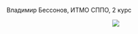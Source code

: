 Владимир Бессонов, ИТМО СППО, 2 курс

<p align="center">
  <img src="![9be9deff0ab34f84cc2271837b8b6ad1](https://github.com/vovibssnff/vovibssnff/assets/91390914/85740158-9073-46c7-ad75-8c9b4b0a774a)" />
</p>

<!---
vovibssnff/vovibssnff is a ✨ special ✨ repository because its `README.md` (this file) appears on your GitHub profile.
You can click the Preview link to take a look at your changes.
--->
